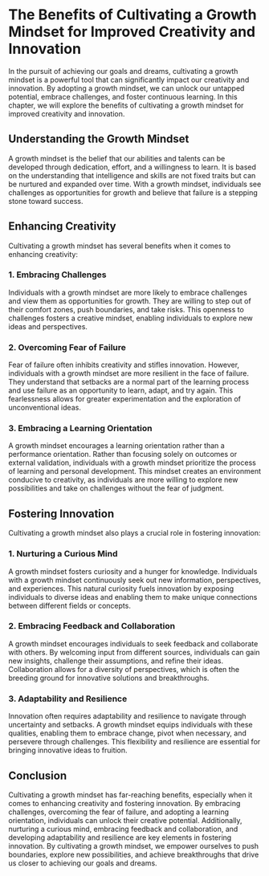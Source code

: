 # The Benefits of Cultivating a Growth Mindset for Improved Creativity and Innovation

In the pursuit of achieving our goals and dreams, cultivating a growth mindset is a powerful tool that can significantly impact our creativity and innovation. By adopting a growth mindset, we can unlock our untapped potential, embrace challenges, and foster continuous learning. In this chapter, we will explore the benefits of cultivating a growth mindset for improved creativity and innovation.

## Understanding the Growth Mindset

A growth mindset is the belief that our abilities and talents can be developed through dedication, effort, and a willingness to learn. It is based on the understanding that intelligence and skills are not fixed traits but can be nurtured and expanded over time. With a growth mindset, individuals see challenges as opportunities for growth and believe that failure is a stepping stone toward success.

## Enhancing Creativity

Cultivating a growth mindset has several benefits when it comes to enhancing creativity:

### 1\. Embracing Challenges

Individuals with a growth mindset are more likely to embrace challenges and view them as opportunities for growth. They are willing to step out of their comfort zones, push boundaries, and take risks. This openness to challenges fosters a creative mindset, enabling individuals to explore new ideas and perspectives.

### 2\. Overcoming Fear of Failure

Fear of failure often inhibits creativity and stifles innovation. However, individuals with a growth mindset are more resilient in the face of failure. They understand that setbacks are a normal part of the learning process and use failure as an opportunity to learn, adapt, and try again. This fearlessness allows for greater experimentation and the exploration of unconventional ideas.

### 3\. Embracing a Learning Orientation

A growth mindset encourages a learning orientation rather than a performance orientation. Rather than focusing solely on outcomes or external validation, individuals with a growth mindset prioritize the process of learning and personal development. This mindset creates an environment conducive to creativity, as individuals are more willing to explore new possibilities and take on challenges without the fear of judgment.

## Fostering Innovation

Cultivating a growth mindset also plays a crucial role in fostering innovation:

### 1\. Nurturing a Curious Mind

A growth mindset fosters curiosity and a hunger for knowledge. Individuals with a growth mindset continuously seek out new information, perspectives, and experiences. This natural curiosity fuels innovation by exposing individuals to diverse ideas and enabling them to make unique connections between different fields or concepts.

### 2\. Embracing Feedback and Collaboration

A growth mindset encourages individuals to seek feedback and collaborate with others. By welcoming input from different sources, individuals can gain new insights, challenge their assumptions, and refine their ideas. Collaboration allows for a diversity of perspectives, which is often the breeding ground for innovative solutions and breakthroughs.

### 3\. Adaptability and Resilience

Innovation often requires adaptability and resilience to navigate through uncertainty and setbacks. A growth mindset equips individuals with these qualities, enabling them to embrace change, pivot when necessary, and persevere through challenges. This flexibility and resilience are essential for bringing innovative ideas to fruition.

## Conclusion

Cultivating a growth mindset has far-reaching benefits, especially when it comes to enhancing creativity and fostering innovation. By embracing challenges, overcoming the fear of failure, and adopting a learning orientation, individuals can unlock their creative potential. Additionally, nurturing a curious mind, embracing feedback and collaboration, and developing adaptability and resilience are key elements in fostering innovation. By cultivating a growth mindset, we empower ourselves to push boundaries, explore new possibilities, and achieve breakthroughs that drive us closer to achieving our goals and dreams.
